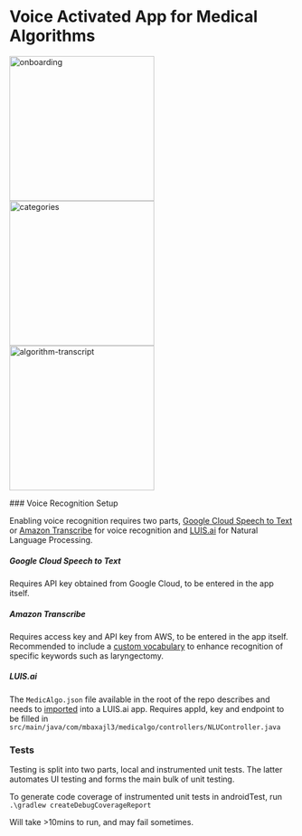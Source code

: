 # Voice Activated App for Medical Algorithms



<p float="left">
<a href="https://ibb.co/1TQTHkx"><img src="https://i.ibb.co/YhQhvxG/onboarding.png" alt="onboarding" border="0" width="256"></a>
<a href="https://ibb.co/djwZ6S9"><img src="https://i.ibb.co/WG4CFQ9/categories.png" alt="categories" border="0" width="256"></a>
<a href="https://ibb.co/BfTx8sj"><img src="https://i.ibb.co/3TSqthW/algorithm-transcript.png" alt="algorithm-transcript" border="0" width="256"></a>
</p>
### Voice Recognition Setup

Enabling voice recognition requires two parts, [Google Cloud Speech to Text](https://cloud.google.com/speech-to-text) or [Amazon Transcribe](https://aws.amazon.com/transcribe/) for voice recognition and [LUIS.ai](https://www.luis.ai/) for Natural Language Processing.

##### Google Cloud Speech to Text

Requires API key obtained from Google Cloud, to be entered in the app itself.

##### Amazon Transcribe 

Requires access key and API key from AWS, to be entered in the app itself. Recommended to include a [custom vocabulary](https://aws.amazon.com/blogs/machine-learning/build-a-custom-vocabulary-to-enhance-speech-to-text-transcription-accuracy-with-amazon-transcribe/) to enhance recognition of specific keywords such as laryngectomy.

##### LUIS.ai

The ```MedicAlgo.json``` file available in the root of the repo describes and needs to [imported](https://docs.microsoft.com/en-us/azure/cognitive-services/luis/luis-how-to-manage-versions) into a LUIS.ai app. Requires appId, key and endpoint to be filled in ```src/main/java/com/mbaxajl3/medicalgo/controllers/NLUController.java```





### Tests

Testing is split into two parts, local and instrumented unit tests. The latter automates UI testing and forms the main bulk of unit testing.

To generate code coverage of instrumented unit tests in androidTest, run ```.\gradlew createDebugCoverageReport```

Will take >10mins to run, and may fail sometimes.